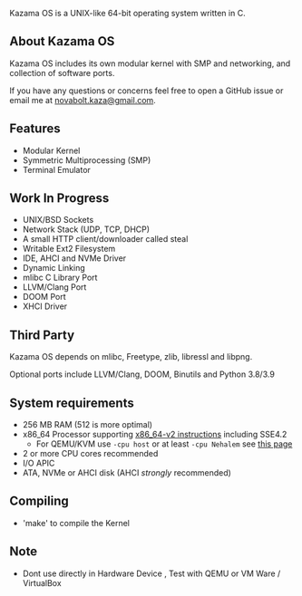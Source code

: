 Kazama OS is a UNIX-like 64-bit operating system written in C.

## About Kazama OS
Kazama OS includes its own modular kernel with SMP and networking, and collection of software ports.

If you have any questions or concerns feel free to open a GitHub issue or email me at novabolt.kaza@gmail.com.


## Features

- Modular Kernel
- Symmetric Multiprocessing (SMP)
- Terminal Emulator

## Work In Progress
- UNIX/BSD Sockets
- Network Stack (UDP, TCP, DHCP)
- A small HTTP client/downloader called steal
- Writable Ext2 Filesystem
- IDE, AHCI and NVMe Driver
- Dynamic Linking
- mlibc C Library Port
- LLVM/Clang Port
- DOOM Port
- XHCI Driver

## Third Party

Kazama OS depends on mlibc, Freetype, zlib, libressl and libpng.

Optional ports include LLVM/Clang, DOOM, Binutils and Python 3.8/3.9


## System requirements

- 256 MB RAM (512 is more optimal)
- x86_64 Processor supporting [x86_64-v2 instructions](https://en.wikipedia.org/wiki/X86-64#Microarchitecture_levels) including SSE4.2
    - For QEMU/KVM use `-cpu host` or at least `-cpu Nehalem` see [this page](https://qemu-project.gitlab.io/qemu/system/target-i386.html)
- 2 or more CPU cores recommended
- I/O APIC
- ATA, NVMe or AHCI disk (AHCI *strongly* recommended)

## Compiling
- 'make' to compile the Kernel

## Note

- Dont use directly in Hardware Device , Test with QEMU or VM Ware / VirtualBox
